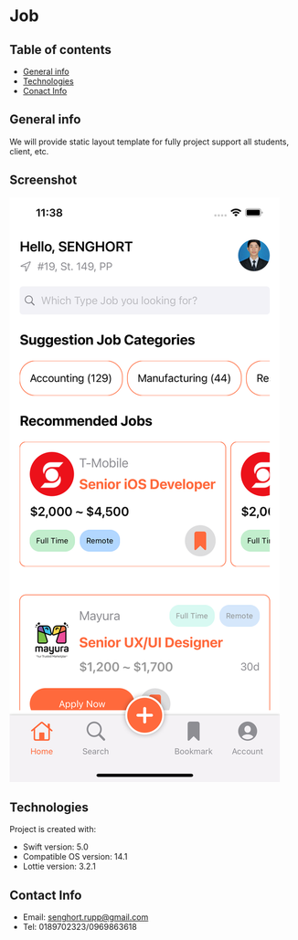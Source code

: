 # Job

## Table of contents
* [General info](#general-info)
* [Technologies](#technologies)
* [Conact Info](#contact-info)

## General info
We will provide static layout template for fully project support all students, client, etc.

## Screenshot
![Test Image 1](https://github.com/ithemecambo/Job/blob/master/Job/Supported%20Files/screenshots/home.png)
    
## Technologies
Project is created with:
* Swift version: 5.0
* Compatible OS version: 14.1
* Lottie version: 3.2.1


## Contact Info
* Email: senghort.rupp@gmail.com
* Tel: 0189702323/0969863618
